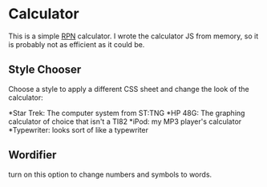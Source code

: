 # Calculator

This is a simple [RPN](http://en.wikipedia.org/wiki/Reverse_Polish_notation) calculator.  I wrote the calculator JS from memory, so it is probably not as efficient as it could be.

## Style Chooser

Choose a style to apply a different CSS sheet and change the look of the calculator:

 *Star Trek: The computer system from ST:TNG
 *HP 48G: The graphing calculator of choice that isn't a TI82
 *iPod: my MP3 player's calculator
 *Typewriter: looks sort of like a typewriter

## Wordifier

turn on this option to change numbers and symbols to words.